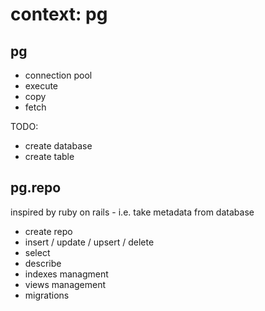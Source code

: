 # context: pg

## pg

* connection pool
* execute
* copy
* fetch

TODO:
* create database
* create table

## pg.repo

inspired by ruby on rails - i.e. take metadata from database

* create repo
* insert / update / upsert / delete
* select
* describe
* indexes managment
* views management
* migrations
